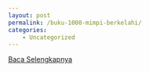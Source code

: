 ```yaml
---
layout: post
permalink: /buku-1000-mimpi-berkelahi/
categories:
    - Uncategorized
---
```


[Baca Selengkapnya](/04)